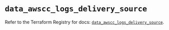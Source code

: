 # `data_awscc_logs_delivery_source`

Refer to the Terraform Registry for docs: [`data_awscc_logs_delivery_source`](https://registry.terraform.io/providers/hashicorp/awscc/0.70.0/docs/data-sources/logs_delivery_source).
